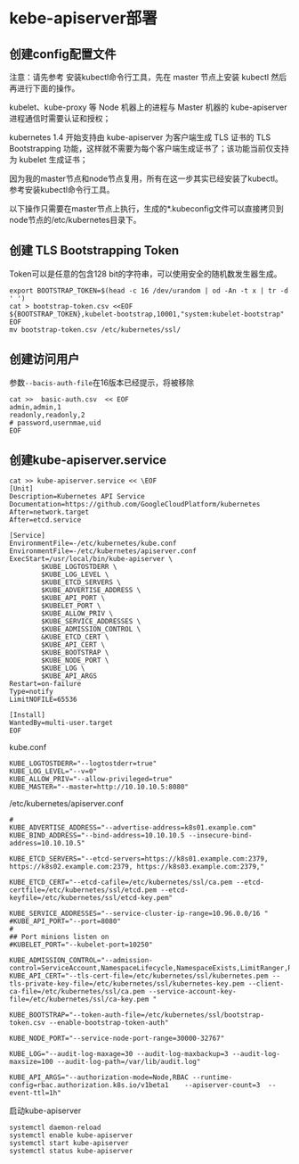 # kebe-apiserver部署

## 创建config配置文件

注意：请先参考 安装kubectl命令行工具，先在 master 节点上安装 kubectl 然后再进行下面的操作。

kubelet、kube-proxy 等 Node 机器上的进程与 Master 机器的 kube-apiserver 进程通信时需要认证和授权；

kubernetes 1.4 开始支持由 kube-apiserver 为客户端生成 TLS 证书的 TLS Bootstrapping 功能，这样就不需要为每个客户端生成证书了；该功能当前仅支持为 kubelet 生成证书；

因为我的master节点和node节点复用，所有在这一步其实已经安装了kubectl。参考安装kubectl命令行工具。

以下操作只需要在master节点上执行，生成的*.kubeconfig文件可以直接拷贝到node节点的/etc/kubernetes目录下。

## 创建 TLS Bootstrapping Token
Token可以是任意的包含128 bit的字符串，可以使用安全的随机数发生器生成。

```shell
export BOOTSTRAP_TOKEN=$(head -c 16 /dev/urandom | od -An -t x | tr -d ' ')
cat > bootstrap-token.csv <<EOF
${BOOTSTRAP_TOKEN},kubelet-bootstrap,10001,"system:kubelet-bootstrap"
EOF
mv bootstrap-token.csv /etc/kubernetes/ssl/
```

## 创建访问用户
参数`--bacis-auth-file`在16版本已经提示，将被移除
```shell
cat >>  basic-auth.csv  << EOF
admin,admin,1
readonly,readonly,2
# password,usernmae,uid
EOF
```

## 创建kube-apiserver.service

```shell
cat >> kube-apiserver.service << \EOF
[Unit]
Description=Kubernetes API Service
Documentation=https://github.com/GoogleCloudPlatform/kubernetes
After=network.target
After=etcd.service

[Service]
EnvironmentFile=-/etc/kubernetes/kube.conf
EnvironmentFile=-/etc/kubernetes/apiserver.conf
ExecStart=/usr/local/bin/kube-apiserver \
        $KUBE_LOGTOSTDERR \
        $KUBE_LOG_LEVEL \
        $KUBE_ETCD_SERVERS \
        $KUBE_ADVERTISE_ADDRESS \
        $KUBE_API_PORT \
        $KUBELET_PORT \
        $KUBE_ALLOW_PRIV \
        $KUBE_SERVICE_ADDRESSES \
        $KUBE_ADMISSION_CONTROL \
        &KUBE_ETCD_CERT \
        $KUBE_API_CERT \
        $KUBE_BOOTSTRAP \
        $KUBE_NODE_PORT \
        $KUBE_LOG \
        $KUBE_API_ARGS
Restart=on-failure
Type=notify
LimitNOFILE=65536

[Install]
WantedBy=multi-user.target
EOF
```
kube.conf

```config
KUBE_LOGTOSTDERR="--logtostderr=true"
KUBE_LOG_LEVEL="--v=0"
KUBE_ALLOW_PRIV="--allow-privileged=true"
KUBE_MASTER="--master=http://10.10.10.5:8080"
```

/etc/kubernetes/apiserver.conf

```config
#
KUBE_ADVERTISE_ADDRESS="--advertise-address=k8s01.example.com"
KUBE_BIND_ADDRESS="--bind-address=10.10.10.5 --insecure-bind-address=10.10.10.5"

KUBE_ETCD_SERVERS="--etcd-servers=https://k8s01.example.com:2379, https://k8s02.example.com:2379, https://k8s03.example.com:2379,"

KUBE_ETCD_CERT="--etcd-cafile=/etc/kubernetes/ssl/ca.pem --etcd-certfile=/etc/kubernetes/ssl/etcd.pem --etcd-keyfile=/etc/kubernetes/ssl/etcd-key.pem"

KUBE_SERVICE_ADDRESSES="--service-cluster-ip-range=10.96.0.0/16 "
#KUBE_API_PORT="--port=8080"
#
## Port minions listen on
#KUBELET_PORT="--kubelet-port=10250"

KUBE_ADMISSION_CONTROL="--admission-control=ServiceAccount,NamespaceLifecycle,NamespaceExists,LimitRanger,ResourceQuota"
KUBE_API_CERT="--tls-cert-file=/etc/kubernetes/ssl/kubernetes.pem --tls-private-key-file=/etc/kubernetes/ssl/kubernetes-key.pem --client-ca-file=/etc/kubernetes/ssl/ca.pem --service-account-key-file=/etc/kubernetes/ssl/ca-key.pem "

KUBE_BOOTSTRAP="--token-auth-file=/etc/kubernetes/ssl/bootstrap-token.csv --enable-bootstrap-token-auth"

KUBE_NODE_PORT="--service-node-port-range=30000-32767"

KUBE_LOG="--audit-log-maxage=30 --audit-log-maxbackup=3 --audit-log-maxsize=100 --audit-log-path=/var/lib/audit.log"

KUBE_API_ARGS="--authorization-mode=Node,RBAC --runtime-config=rbac.authorization.k8s.io/v1beta1    --apiserver-count=3  --event-ttl=1h"

```

启动kube-apiserver
```shell
systemctl daemon-reload
systemctl enable kube-apiserver
systemctl start kube-apiserver
systemctl status kube-apiserver
```
